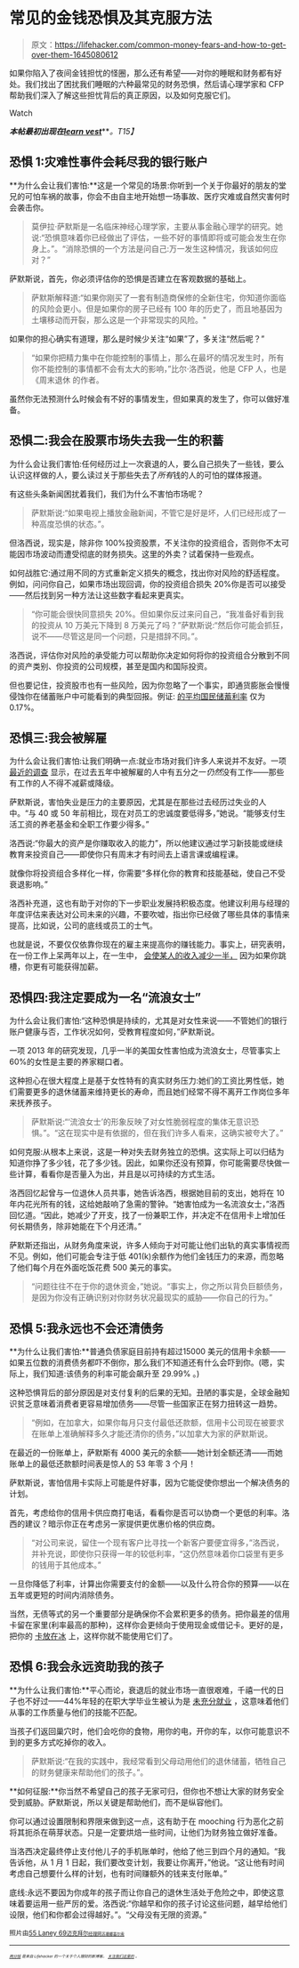 # 常见的金钱恐惧及其克服方法

> 原文：<https://lifehacker.com/common-money-fears-and-how-to-get-over-them-1645080612>

如果你陷入了夜间金钱担忧的怪圈，那么还有希望——对你的睡眠和财务都有好处。我们找出了困扰我们睡眠的六种最常见的财务恐惧，然后请心理学家和 CFP 帮助我们深入了解这些担忧背后的真正原因，以及如何克服它们。

Watch

***本帖最初出现在***[***learn vest***](http://www.learnvest.com/2014/10/fear-of-money/)***。*T15】**

## 恐惧 1:灾难性事件会耗尽我的银行账户

**为什么会让我们害怕:**这是一个常见的场景:你听到一个关于你最好的朋友的堂兄的可怕车祸的故事，你会不由自主地开始想一场事故、医疗灾难或自然灾害何时会袭击你。

> 莫伊拉·萨默斯是一名临床神经心理学家，主要从事金融心理学的研究。她说:“恐惧意味着你已经做出了评估，一些不好的事情即将或可能会发生在你身上。”。“消除恐惧的一个方法是问自己:万一发生这种情况，我该如何应对？”

萨默斯说，首先，你必须评估你的恐惧是否建立在客观数据的基础上。

> 萨默斯解释道:“如果你刚买了一套有制造商保修的全新住宅，你知道你面临的风险会更小。但是如果你的房子已经有 100 年的历史了，而且地基因为土壤移动而开裂，那么这是一个非常现实的风险。"

如果你的担心确实有道理，那么是时候少关注“如果”了，多关注“然后呢？”

> “如果你把精力集中在你能控制的事情上，那么在最坏的情况发生时，所有你不能控制的事情都不会有太大的影响，”比尔·洛西说，他是 CFP 人，也是《周末退休 的作者。

虽然你无法预测什么时候会有不好的事情发生，但如果真的发生了，你可以做好准备。

## 恐惧二:我会在股票市场失去我一生的积蓄

为什么会让我们害怕:任何经历过上一次衰退的人，要么自己损失了一些钱，要么认识这样做的人，要么读过关于那些失去了*所有*钱的人的可怕的媒体报道。

有这些头条新闻困扰着我们，我们为什么不害怕市场呢？

> 萨默斯说:“如果电视上播放金融新闻，不管它是好是坏，人们已经形成了一种高度恐惧的状态。”。

但洛西说，现实是，除非你 100%投资股票，不关注你的投资组合，否则你不太可能因市场波动而遭受彻底的财务损失。这里的外卖？试着保持一些观点。

如何战胜它:通过用不同的方式重新定义损失的概念，找出你对风险的舒适程度。例如，问问你自己，如果市场出现回调，你的投资组合损失 20%你是否可以接受——然后找到另一种方法让这些数字看起来更真实。

> “你可能会很快同意损失 20%。但如果你反过来问自己，“我准备好看到我的投资从 10 万美元下降到 8 万美元了吗？”萨默斯说:“然后你可能会抓狂，说不——尽管这是同一个问题，只是措辞不同。”。

洛西说，评估你对风险的承受能力可以帮助你决定如何将你的投资组合分散到不同的资产类别、你投资的公司规模，甚至是国内和国际投资。

但也要记住，投资股市也有一些风险，因为你忽略了一个事实，即通货膨胀会慢慢侵蚀你在储蓄账户中可能看到的典型回报。例证: [的平均国民储蓄利率](http://www.gobankingrates.com/savings-account/what-average-savings-account-interest-rate/) 仅为 0.17%。

## 恐惧三:我会被解雇

为什么会让我们害怕:让我们明确一点:就业市场对我们许多人来说并不友好。一项 [最近的调查](http://money.cnn.com/2014/09/22/news/economy/long-term-umemployment-survey/) 显示，在过去五年中被解雇的人中有五分之一*仍然*没有工作——那些有工作的人不得不减薪或降级。

萨默斯说，害怕失业是压力的主要原因，尤其是在那些过去经历过失业的人中。“与 40 或 50 年前相比，现在对员工的忠诚度要低得多，”她说。“能够支付生活工资的养老基金和全职工作要少得多。”

洛西说:“你最大的资产是你赚取收入的能力”，所以他建议通过学习新技能或继续教育来投资自己——即使你只有周末才有时间去上语言课或编程课。

就像你将投资组合多样化一样，你需要“多样化你的教育和技能基础，使自己不受衰退影响。”

洛西补充道，这也有助于对你的下一步职业发展持积极态度。他建议利用与经理的年度评估来表达对公司未来的兴趣，不要吹嘘，指出你已经做了哪些具体的事情来提高，比如说，公司的底线或员工的士气。

也就是说，不要仅仅依靠你现在的雇主来提高你的赚钱能力。事实上，研究表明，在一份工作上呆两年以上，在一生中， [会使某人的收入减少一半，](http://www.forbes.com/sites/cameronkeng/2014/06/22/employees-that-stay-in-companies-longer-than-2-years-get-paid-50-less/) 因为如果你跳槽，你更有可能获得加薪。

## 恐惧四:我注定要成为一名“流浪女士”

为什么会让我们害怕:“这种恐惧是持续的，尤其是对女性来说——不管她们的银行账户健康与否，工作状况如何，受教育程度如何，”萨默斯说。

一项 2013 年的研究发现，几乎一半的美国女性害怕成为流浪女士，尽管事实上 60%的女性是主要的养家糊口者。

这种担心在很大程度上是基于女性特有的真实财务压力:她们的工资比男性低，她们需要更多的退休储蓄来维持更长的寿命，而且她们经常不得不离开工作岗位多年来抚养孩子。

> 萨默斯说:“‘流浪女士’的形象反映了对女性脆弱程度的集体无意识恐惧。”。“这在现实中是有依据的，但在我们许多人看来，这确实被夸大了。”

如何克服:从根本上来说，这是一种对失去财务独立的恐惧。这实际上可以归结为知道你挣了多少钱，花了多少钱。因此，如果你还没有预算，你可能需要尽快做一些计算，看看你是否量入为出，并且是以可持续的方式生活。

洛西回忆起曾与一位退休人员共事，她告诉洛西，根据她目前的支出，她将在 10 年内花光所有的钱，这给她敲响了急需的警钟。“她害怕成为一名流浪女士，”洛西回忆道。“因此，她减少了开支，找了一份兼职工作，并决定不在信用卡上增加任何长期债务，除非她能在下个月还清。”

萨默斯还指出，从财务角度来说，许多人倾向于对可能让他们出轨的真实事情视而不见。例如，他们可能会专注于低 401(k)余额作为他们金钱压力的来源，而忽略了他们每个月在外面吃饭花费 500 美元的事实。

> “问题往往不在于你的退休资金，”她说。“事实上，你之所以背负巨额债务，是因为你没有正确识别对你财务状况最现实的威胁——你自己的行为。”

## 恐惧 5:我永远也不会还清债务

**为什么让我们害怕:**普通负债家庭目前持有超过15000 美元的信用卡余额——如果五位数的消费债务都吓不倒你，那么我们不知道还有什么会吓到你。(嗯，实际上，我们知道:该债务的利率可能会飙升至 29.99% 。)

这种恐惧背后的部分原因是对支付复利的后果的无知。丑陋的事实是，全球金融知识贫乏意味着消费者更容易增加债务——尽管一些国家正在努力扭转这一趋势。

> “例如，在加拿大，如果你每月只支付最低还款额，信用卡公司现在被要求在账单上准确解释多久才能还清你的债务，”以加拿大为家的萨默斯说。

在最近的一份账单上，萨默斯有 4000 美元的余额——她计划全额还清——而她账单上的最低还款额时间表是惊人的 53 年零 3 个月！

萨默斯说，害怕信用卡实际上可能是件好事，因为它能促使你想出一个解决债务的计划。

首先，考虑给你的信用卡供应商打电话，看看你是否可以协商一个更低的利率。洛西的建议？暗示你正在考虑另一家提供更优惠价格的供应商。

> “对公司来说，留住一个现有客户比寻找一个新客户要便宜得多，”洛西说，并补充说，即使你只获得一年的较低利率，“这仍然意味着你口袋里有更多的钱用于其他成本。”

一旦你降低了利率，计算出你需要支付的金额——以及什么符合你的预算——以在五年或更短的时间内消除债务。

当然，无债等式的另一个重要部分是确保你不会累积更多的债务。把你最差的信用卡留在家里(利率最高的那种)，这样你会更倾向于使用现金或借记卡。更好的是，把你的 [卡放在冰](http://www.learnvest.com/2014/01/all-cash-diet-changed-my-life/) 上，这样你就不能使用它们了。

## 恐惧 6:我会永远资助我的孩子

**为什么让我们害怕:**平心而论，衰退后的就业市场一直很艰难，千禧一代的日子也不好过——44%年轻的在职大学毕业生被认为是 [未充分就业](http://www.cnbc.com/id/101427859#) ，这意味着他们从事的工作质量与他们的技能不匹配。

当孩子们返回巢穴时，他们会吃你的食物，用你的电，开你的车，以你可能意识不到的更多方式吃掉你的收入。

> 萨默斯说:“在我的实践中，我经常看到父母动用他们的退休储蓄，牺牲自己的财务健康来帮助他们的孩子。”。

**如何征服:**你当然不希望自己的孩子无家可归，但你也不想让大家的财务安全受到威胁。萨默斯说，所以关键是帮助他们，而不是纵容他们。

你可以通过设置限制和界限来做到这一点，这有助于在 mooching 行为恶化之前将其扼杀在萌芽状态。只是一定要烘焙一些时间，让他们为财务独立做好准备。

当洛西决定最终停止支付他儿子的手机账单时，他给了他三到四个月的通知。“我告诉他，从 1 月 1 日起，我们要改变计划，我要让你离开，”他说。“这让他有时间考虑自己想要什么样的计划，也有时间赚额外的钱来支付账单。”

底线:永远不要因为你成年的孩子而让你自己的退休生活处于危险之中，即使这意味着要运用一些严厉的爱。洛西说:“你越早和你的孩子讨论这些问题，越早给他们设限，他们和你都会过得越好。”。“父母没有无限的资源。”

<small>照片由</small>[<small>55 Laney 69</small>](https://www.flickr.com/photos/hansel5569/)<small>[<small>迈克拜尔</small>](https://www.flickr.com/photos/photophonic/)<small>[<small>经理网</small>](https://www.flickr.com/photos/75144711@N02/)<small>[<small>苏珊娜塞尔索</small>](https://www.flickr.com/photos/plousia/)<small></small></small></small></small>

* * *

<small><small><small>[*<small>两分钱</small>*](http://twocents.lifehacker.com/) *<small>是来自 Lifehacker 的一个关于个人理财的新博客。</small>* [*<small>关注我们这里的</small>*](https://twitter.com/TwoCentsLH) <small>*。*</small></small></small></small>

<small><small></small></small>